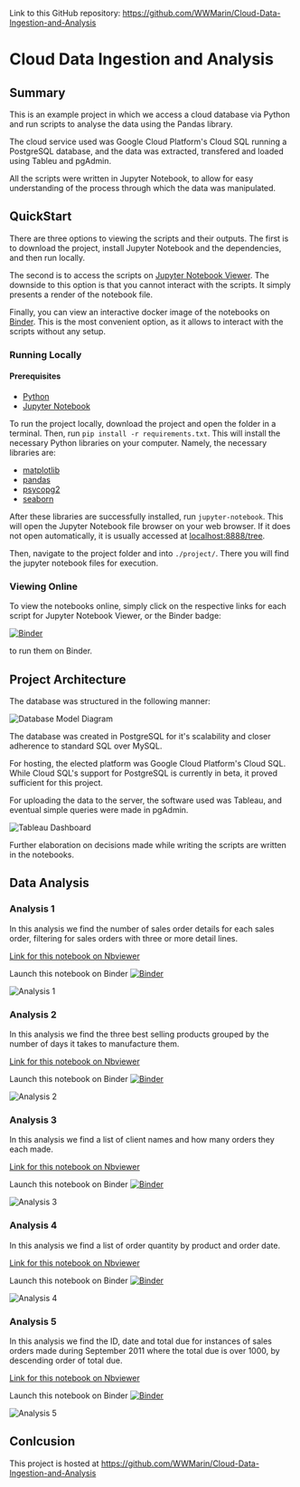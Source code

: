 Link to this GitHub repository: <https://github.com/WWMarin/Cloud-Data-Ingestion-and-Analysis>
# Cloud Data Ingestion and Analysis
## Summary
This is an example project in which we access a cloud database via Python and run scripts to analyse the data using the Pandas library.

The cloud service used was Google Cloud Platform's Cloud SQL running a PostgreSQL database, and the data was extracted, transfered and loaded using Tableu and pgAdmin.

All the scripts were written in Jupyter Notebook, to allow for easy understanding of the process through which the data was manipulated.

## QuickStart
There are three options to viewing the scripts and their outputs. The first is to download the project, install Jupyter Notebook and the dependencies, and then run locally.

The second is to access the scripts on [Jupyter Notebook Viewer](https://nbviewer.jupyter.org/). The downside to this option is that you cannot interact with the scripts. It simply presents a render of the notebook file.

Finally, you can view an interactive docker image of the notebooks on [Binder](https://mybinder.org/). This is the most convenient option, as it allows to interact with the scripts without any setup.

### Running Locally
#### Prerequisites
- [Python](https://www.python.org/)
- [Jupyter Notebook](https://jupyter.org/)

To run the project locally, download the project and open the folder in a terminal. Then, run ``pip install -r requirements.txt``. This will install the necessary Python libraries on your computer. Namely, the necessary libraries are:
- [matplotlib](https://matplotlib.org/)
- [pandas](https://pandas.pydata.org/)
- [psycopg2](https://pypi.org/project/psycopg2/)
- [seaborn](https://seaborn.pydata.org/)

After these libraries are successfully installed, run ``jupyter-notebook``. This will open the Jupyter Notebook file browser on your web browser. If it does not open automatically, it is usually accessed at <localhost:8888/tree>.

Then, navigate to the project folder and into ``./project/``. There you will find the jupyter notebook files for execution.

### Viewing Online
To view the notebooks online, simply click on the respective links for each script for Jupyter Notebook Viewer, or the Binder badge:

[![Binder](https://mybinder.org/badge_logo.svg)](https://mybinder.org/)

to run them on Binder.

## Project Architecture
The database was structured in the following manner:

![Database Model Diagram][dataModel]

The database was created in PostgreSQL for it's scalability and closer adherence to standard SQL over MySQL.

For hosting, the elected platform was Google Cloud Platform's Cloud SQL. While Cloud SQL's support for PostgreSQL is currently in beta, it proved sufficient for this project.

For uploading the data to the server, the software used was Tableau, and eventual simple queries were made in pgAdmin.

![Tableau Dashboard][tableauDashboard]

Further elaboration on decisions made while writing the scripts are written in the notebooks.

## Data Analysis
### Analysis 1
In this analysis we find the number of sales order details for each sales order, filtering for sales orders with three or more detail lines.

[Link for this notebook on Nbviewer](https://nbviewer.jupyter.org/github/WWMarin/Cloud-Data-Ingestion-and-Analysis/blob/main/project/Analysis1.ipynb)

Launch this notebook on Binder [![Binder](https://mybinder.org/badge_logo.svg)](https://hub.gke2.mybinder.org/user/wwmarin-cloud-d-on-and-analysis-n2rpv461/notebooks/project/Analysis1.ipynb)

![Analysis 1][analysis1]

### Analysis 2
In this analysis we find the three best selling products grouped by the number of days it takes to manufacture them.

[Link for this notebook on Nbviewer](https://nbviewer.jupyter.org/github/WWMarin/Cloud-Data-Ingestion-and-Analysis/blob/main/project/Analysis2.ipynb)

Launch this notebook on Binder [![Binder](https://mybinder.org/badge_logo.svg)](https://hub.gke2.mybinder.org/user/wwmarin-cloud-d-on-and-analysis-n2rpv461/notebooks/project/Analysis2.ipynb)

![Analysis 2][analysis2]

### Analysis 3
In this analysis we find a list of client names and how many orders they each made.

[Link for this notebook on Nbviewer](https://nbviewer.jupyter.org/github/WWMarin/Cloud-Data-Ingestion-and-Analysis/blob/main/project/Analysis3.ipynb)

Launch this notebook on Binder [![Binder](https://mybinder.org/badge_logo.svg)](https://hub.gke2.mybinder.org/user/wwmarin-cloud-d-on-and-analysis-n2rpv461/notebooks/project/Analysis3.ipynb)

![Analysis 3][analysis3]

### Analysis 4
In this analysis we find a list of order quantity by product and order date.

[Link for this notebook on Nbviewer](https://nbviewer.jupyter.org/github/WWMarin/Cloud-Data-Ingestion-and-Analysis/blob/main/project/Analysis4.ipynb)

Launch this notebook on Binder [![Binder](https://mybinder.org/badge_logo.svg)](https://hub.gke2.mybinder.org/user/wwmarin-cloud-d-on-and-analysis-n2rpv461/notebooks/project/Analysis4.ipynb)

![Analysis 4][analysis4]

### Analysis 5
In this analysis we find the ID, date and total due for instances of sales orders made during September 2011 where the total due is over 1000, by descending order of total due.

[Link for this notebook on Nbviewer](https://nbviewer.jupyter.org/github/WWMarin/Cloud-Data-Ingestion-and-Analysis/blob/main/project/Analysis5.ipynb)

Launch this notebook on Binder [![Binder](https://mybinder.org/badge_logo.svg)](https://hub.gke2.mybinder.org/user/wwmarin-cloud-d-on-and-analysis-n2rpv461/notebooks/project/Analysis5.ipynb)

![Analysis 5][analysis5]

## Conlcusion
This project is hosted at <https://github.com/WWMarin/Cloud-Data-Ingestion-and-Analysis>

[dataModel]: https://raw.githubusercontent.com/WWMarin/Cloud-Data-Ingestion-and-Analysis/main/assets/dataModel.png
[tableauDashboard]: https://raw.githubusercontent.com/WWMarin/Cloud-Data-Ingestion-and-Analysis/main/assets/tableauDashboard.png
[analysis1]: https://raw.githubusercontent.com/WWMarin/Cloud-Data-Ingestion-and-Analysis/main/assets/analysis1.png
[analysis2]: https://raw.githubusercontent.com/WWMarin/Cloud-Data-Ingestion-and-Analysis/main/assets/analysis2.png
[analysis3]: https://raw.githubusercontent.com/WWMarin/Cloud-Data-Ingestion-and-Analysis/main/assets/analysis3.png
[analysis4]: https://raw.githubusercontent.com/WWMarin/Cloud-Data-Ingestion-and-Analysis/main/assets/analysis4.png
[analysis5]: https://raw.githubusercontent.com/WWMarin/Cloud-Data-Ingestion-and-Analysis/main/assets/analysis5.png
